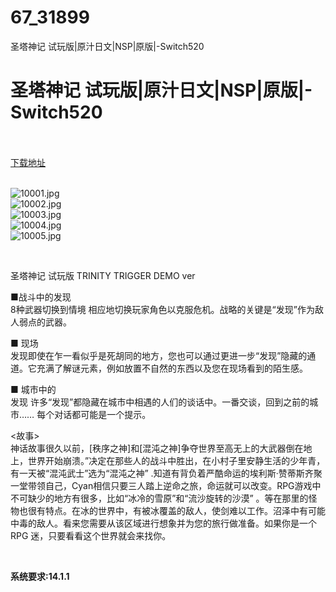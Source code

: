 # 67_31899
圣塔神记 试玩版|原汁日文|NSP|原版|-Switch520
# 圣塔神记 试玩版|原汁日文|NSP|原版|-Switch520
 <br/></br>
[下载地址](https://www.switch520.cc/article/31899 "下载地址")
<br/></br>

<p><img title="10001.jpg" src="https://www.switch520.cc/muke_img/2022_05_28_1f2b7e2b926d9.jpg" alt="10001.jpg"><br>
<img title="10002.jpg" src="https://www.switch520.cc/muke_img/2022_05_28_be78d53e5e33a.jpg" alt="10002.jpg"><br>
<img title="10003.jpg" src="https://www.switch520.cc/muke_img/2022_05_28_14f9bb34bc2e0.jpg" alt="10003.jpg"><br>
<img title="10004.jpg" src="https://www.switch520.cc/muke_img/2022_05_28_d9ea679382c6a.jpg" alt="10004.jpg"><br>
<img title="10005.jpg" src="https://www.switch520.cc/muke_img/2022_05_28_39b6bbaad3d91.jpg" alt="10005.jpg"></p>
<p>&nbsp;</p>
<p>圣塔神记 试玩版 TRINITY TRIGGER DEMO ver</p>
<p>■战斗中的发现<br>
8种武器切换到情境 相应地切换玩家角色以克服危机。战略的关键是“发现”作为敌人弱点的武器。</p>
<p>■ 现场<br>
发现即使在乍一看似乎是死胡同的地方，您也可以通过更进一步“发现”隐藏的通道。它充满了解谜元素，例如放置不自然的东西以及您在现场看到的陌生感。</p>
<p>■ 城市中的<br>
发现 许多“发现”都隐藏在城市中相遇的人们的谈话中。一番交谈，回到之前的城市…… 每个对话都可能是一个提示。</p>
<p>&lt;故事&gt;<br>
神话故事很久以前，[秩序之神]和[混沌之神]争夺世界至高无上的大武器倒在地上，世界开始崩溃。”决定在那些人的战斗中胜出，在小村子里安静生活的少年青，有一天被“混沌武士”选为“混沌之神” .知道有背负着严酷命运的埃利斯·赞蒂斯齐聚一堂带领自己，Cyan相信只要三人踏上逆命之旅，命运就可以改变。RPG游戏中不可缺少的地方有很多，比如“冰冷的雪原”和“流沙旋转的沙漠” 。等在那里的怪物也很有特点。在冰的世界中，有被冰覆盖的敌人，使剑难以工作。沼泽中有可能中毒的敌人。看来您需要从该区域进行想象并为您的旅行做准备。如果你是一个 RPG 迷，只要看看这个世界就会来找你。</p>
<p>&nbsp;</p>
<p><strong>系统要求:14.1.1</strong></p>



